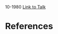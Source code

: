 

10-1980
[Link to Talk](https://www.churchofjesuschrist.org/study/general-conference/1980/10/sunday-morning-session?lang=eng)



# References
